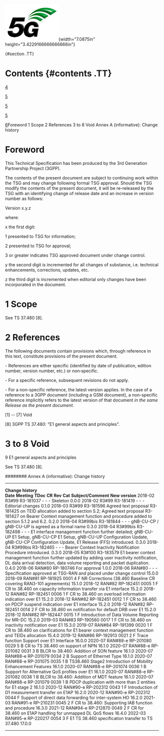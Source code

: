 ![](./media/image1.jpeg){width="7.0875in" height="3.4229166666666666in"}

  {#section .TT}

Contents {#contents .TT}
========

[4](#foreword)

[5](#scope)

[5](#references)

[5](#to-8-void)

[6](#annex-a-informative-change-history)Foreword 1 Scope 2 References 3
to 8 Void Annex A (informative): Change history

Foreword
========

This Technical Specification has been produced by the 3rd Generation
Partnership Project (3GPP).

The contents of the present document are subject to continuing work
within the TSG and may change following formal TSG approval. Should the
TSG modify the contents of the present document, it will be re-released
by the TSG with an identifying change of release date and an increase in
version number as follows:

Version x.y.z

where:

x the first digit:

1 presented to TSG for information;

2 presented to TSG for approval;

3 or greater indicates TSG approved document under change control.

y the second digit is incremented for all changes of substance, i.e.
technical enhancements, corrections, updates, etc.

z the third digit is incremented when editorial only changes have been
incorporated in the document.

1 Scope
=======

See TS 37.480 \[8\].

2 References
============

The following documents contain provisions which, through reference in
this text, constitute provisions of the present document.

\- References are either specific (identified by date of publication,
edition number, version number, etc.) or non‑specific.

\- For a specific reference, subsequent revisions do not apply.

\- For a non-specific reference, the latest version applies. In the case
of a reference to a 3GPP document (including a GSM document), a
non-specific reference implicitly refers to the latest version of that
document *in the same Release as the present document*.

\[1\] -- \[7\] Void

\[8\] 3GPP TS 37.480: "E1 general aspects and principles".

3 to 8 Void
===========

9 E1 general aspects and principles

See TS 37.480 \[8\].

######## Annex A (informative): Change history

  -------------------- ------------- ----------- -------- --------- --------- -------------------------------------------------------------------------------------------------------------------------------------------------------------------------------------------- -----------------
  **Change history**                                                                                                                                                                                                                                                       
  **Date**             **Meeting**   **TDoc**    **CR**   **Rev**   **Cat**   **Subject/Comment**                                                                                                                                                                          **New version**
  2018-02              R3\#99        R3-181037   \-       \-        \-        Skeleton                                                                                                                                                                                     0.0.0
  2018-02              R3\#99        R3-181419   \-       \-        \-        Editorial changes                                                                                                                                                                            0.1.0
  2018-03              R3\#99        R3-181596                                Agreed text proposal R3-181425 on TEID allocation added to section 5.2; Agreed text proposal R3-181427 on Bearer Context management function and procedure added to section 5.1.2 and 6.2.   0.2.0
  2018-04              R3\#99bis     R3-181844   \-       \-        \-        gNB-CU-CP / gNB-CU-UP is agreed as a formal name                                                                                                                                             0.3.0
  2018-04              R3\#99bis     R3-182498   \-       \-        \-        E1 interface management function further detailed; gNB-CU-UP E1 Setup, gNB-CU-CP E1 Setup, gNB-CU-UP Configuration Update, gNB-CU-CP Configuration Update, E1 Release (FFS) introduced.      0.3.0
  2018-04              R3\#99bis     R3-182465   \-       \-        \-        Bearer Context Inactivity Notification Procedure introduced.                                                                                                                                 0.3.0
  2018-05              R3\#100       R3-183579                                E1 bearer context management function further updated by adding user inactivity notification, DL data arrival detection, data volume reporting and packet duplication.                       0.4.0
  2018-06              RAN\#80       RP-180746                                For approval                                                                                                                                                                                 1.0.0
  2018-06              RAN\#80                   \-       \-        \-        Specification approved at TSG-RAN and placed under change control                                                                                                                            15.0.0
  2018-09              RAN\#81       RP-181925   0001     4         F         NR Corrections (38.460 Baseline CR covering RAN3-101 agreements)                                                                                                                             15.1.0
  2018-12              RAN\#82       RP-182451   0005     1         F         CR to 38.460 on capacity information transfer via E1 interface                                                                                                                               15.2.0
  2018-12              RAN\#82       RP-182451   0006     1         F         CR to 38.460 on overload information indication over E1                                                                                                                                      15.2.0
  2018-12              RAN\#82       RP-182451   0012     1         F         CR to 38.460 on PDCP suspend indication over E1 interface                                                                                                                                    15.2.0
  2018-12              RAN\#82       RP-182451   0014     2         F         CR to 38.460 on notification for default DRB over E1                                                                                                                                         15.2.0
  2018-12              RAN\#82       RP-182447   0015     1         F         Introduction of Data Volume Reporting for MR-DC                                                                                                                                              15.2.0
  2019-03              RAN\#83       RP-190560   0017     1         F         CR to 38.460 on inactivity notification over E1                                                                                                                                              15.3.0
  2019-07              RAN\#84       RP-191399   0020     1         F         CR to 38.460 on clarifications for E1 bearer context management function and TEIDs allocation                                                                                                15.4.0
  2019-12              RAN\#86       RP-192913   0021     2         F         Trace function Support over E1 Interface                                                                                                                                                     16.0.0
  2020-07              RAN\#88-e     RP-201080   0029     5         B         CR to TS 38.460 on support of NPN                                                                                                                                                            16.1.0
  2020-07              RAN\#88-e     RP-201082   0031     3         B         BLCR to 38.460: Addition of SON feature                                                                                                                                                      16.1.0
  2020-07              RAN\#88-e     RP-201079   0034     2         B         Support of Ethernet Type                                                                                                                                                                     16.1.0
  2020-07              RAN\#88-e     RP-201075   0035     1         B         TS38.460 Stage2 Introduction of Mobility Enhancement Features                                                                                                                                16.1.0
  2020-07              RAN\#88-e     RP-201074   0036     1         B         Support for Alternative QoS profiles over E1                                                                                                                                                 16.1.0
  2020-07              RAN\#88-e     RP-201082   0038     1         B         BLCR to 38.460: Addition of MDT feature                                                                                                                                                      16.1.0
  2020-07              RAN\#88-e     RP-201079   0039     1         B         PDCP duplication with more than 2 entities for E1 stage 2                                                                                                                                    16.1.0
  2020-12              RAN\#90-e     RP-202312   0043     1         F         Introduction of D1 measurement transfer on E1AP                                                                                                                                              16.2.0
  2020-12              RAN\#90-e     RP-202312   0044               F         Support of direct data forwarding for inter-system HO                                                                                                                                        16.2.0
  2021-03              RAN\#91-e     RP-210231   0045     2         F         CR to 38.460: Supporting IAB function and procedure                                                                                                                                          16.3.0
  2021-12              RAN\#94-e     RP-212870   0049     2         F         CR for 38.460 on E1AP handling for unmapped DL QoS flows                                                                                                                                     16.4.0
  2022-03              RAN\#95-e     RP-220217   0054     3         F         E1 TS 38.460 specification transfer to TS 37.480                                                                                                                                             17.0.0
  -------------------- ------------- ----------- -------- --------- --------- -------------------------------------------------------------------------------------------------------------------------------------------------------------------------------------------- -----------------
